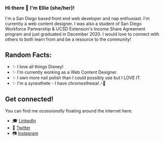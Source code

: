 ### Hi there 👋 I'm Ellie (she/her)!
I'm a San Diego based front end web developer and nap enthusiast. I'm currently a web content designer. I was also a student of San Diego Workforce Partnership & UCSD Extension's Income Share Agreement program and just graduated in December 2020. I would love to connect with others to both learn from and be a resource to the community!

## Random Facts:
- ✨ I love all things Disney! 
- ✨ I'm currently working as a Web Content Designer.
- ✨ I own more nail polish than I could possibly use but I LOVE IT.
- ✨ I'm a synesthete - I have chromesthesia! 🎶🌈

## Get connected!
You can find me *ocassionally* floating around the internet here:
- 🎓 [LinkedIn](https://www.linkedin.com/in/elizabeth-solorio/)
- 🦩 [Twitter](https://twitter.com/MoonChildEllie)
- 📷 [Instagram](https://www.instagram.com/elliecodes/)

<!--
**elliecodestheweb/elliecodestheweb** is a ✨ _special_ ✨ repository because its `README.md` (this file) appears on your GitHub profile.

Here are some ideas to get you started:

- 🔭 I’m currently working on ...
- 🌱 I’m currently learning ...
- 👯 I’m looking to collaborate on ...
- 🤔 I’m looking for help with ...
- 💬 Ask me about ...
- 📫 How to reach me: ...
- 😄 Pronouns: ...
- ⚡ Fun fact: ...
-->
